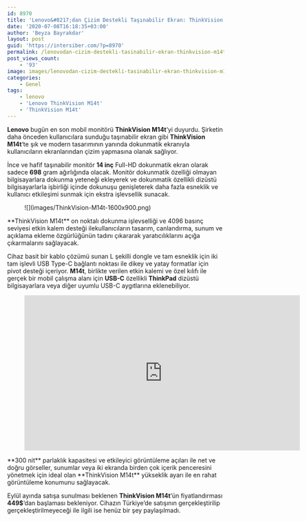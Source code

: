 ```yaml
---
id: 8970
title: 'Lenovo&#8217;dan Çizim Destekli Taşınabilir Ekran: ThinkVision M14t'
date: '2020-07-08T16:18:35+03:00'
author: 'Beyza Bayrakdar'
layout: post
guid: 'https://intersiber.com/?p=8970'
permalink: /lenovodan-cizim-destekli-tasinabilir-ekran-thinkvision-m14t/
post_views_count:
    - '93'
image: images/lenovodan-cizim-destekli-tasinabilir-ekran-thinkvision-m14t.jpg
categories:
    - Genel
tags:
    - lenovo
    - 'Lenovo ThinkVision M14t'
    - 'ThinkVision M14t'
---
```


**Lenovo** bugün en son mobil monitörü ****ThinkVision M14t****‘yi duyurdu. Şirketin daha önceden kullanıcılara sunduğu taşınabilir ekran gibi **ThinkVision M14t**‘te şık ve modern tasarımının yanında dokunmatik ekranıyla kullanıcıların ekranlarından çizim yapmasına olanak sağlıyor.

İnce ve hafif taşınabilir monitör **14 inç** Full-HD dokunmatik ekran olarak sadece **698** gram ağırlığında olacak. Monitör dokunmatik özelliği olmayan bilgisayarlara dokunma yeteneği ekleyerek ve dokunmatik özellikli dizüstü bilgisayarlarla işbirliği içinde dokunuşu genişleterek daha fazla esneklik ve kullanıcı etkileşimi sunmak için ekstra işlevsellik sunacak.

<figure class="wp-block-image size-large">![](images/ThinkVision-M14t-1600x900.png)</figure>**ThinkVision M14t** on noktalı dokunma işlevselliği ve 4096 basınç seviyesi etkin kalem desteği ilekullanıcıların tasarım, canlandırma, sunum ve açıklama ekleme özgürlüğünün tadını çıkararak yaratıcılıklarını açığa çıkarmalarını sağlayacak.

Cihaz basit bir kablo çözümü sunan L şekilli dongle ve tam esneklik için iki tam işlevli USB Type-C bağlantı noktası ile dikey ve yatay formatlar için pivot desteği içeriyor. **M14t**, birlikte verilen etkin kalemi ve özel kılıfı ile gerçek bir mobil çalışma alanı için **USB-C** özellikli **ThinkPad** dizüstü bilgisayarlara veya diğer uyumlu USB-C aygıtlarına eklenebiliyor.

<figure class="wp-block-embed-youtube wp-block-embed is-type-video is-provider-youtube wp-embed-aspect-16-9 wp-has-aspect-ratio"><div class="wp-block-embed__wrapper"><span class="embed-youtube" style="text-align:center; display: block;"><iframe allowfullscreen="true" class="youtube-player" height="360" src="https://www.youtube.com/embed/0jTsfgeAXF8?version=3&rel=1&fs=1&autohide=2&showsearch=0&showinfo=1&iv_load_policy=1&wmode=transparent" style="border:0;" width="640"></iframe></span></div></figure>**300 nit** parlaklık kapasitesi ve etkileyici görüntüleme açıları ile net ve doğru görseller, sunumlar veya iki ekranda birden çok içerik penceresini yönetmek için ideal olan **ThinkVision M14t** yükseklik ayarı ile en rahat görüntüleme konumunu sağlayacak.

Eylül ayında satışa sunulması beklenen **ThinkVision M14t**‘ün fiyatlandırması **449$**‘dan başlaması bekleniyor. Cihazın Türkiye’de satışının gerçekleştirilip gerçekleştirilmeyeceği ile ilgili ise henüz bir şey paylaşılmadı.